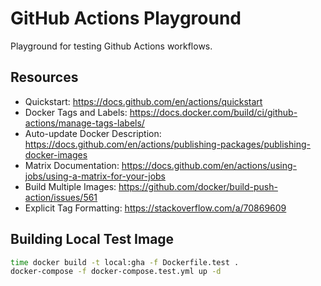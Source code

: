 # GitHub Actions Playground

Playground for testing Github Actions workflows.

## Resources

- Quickstart: <https://docs.github.com/en/actions/quickstart>
- Docker Tags and Labels: <https://docs.docker.com/build/ci/github-actions/manage-tags-labels/>
- Auto-update Docker Description: <https://docs.github.com/en/actions/publishing-packages/publishing-docker-images>
- Matrix Documentation: <https://docs.github.com/en/actions/using-jobs/using-a-matrix-for-your-jobs>
- Build Multiple Images: <https://github.com/docker/build-push-action/issues/561>
- Explicit Tag Formatting: <https://stackoverflow.com/a/70869609>

## Building Local Test Image

```bash
time docker build -t local:gha -f Dockerfile.test .
docker-compose -f docker-compose.test.yml up -d
```
